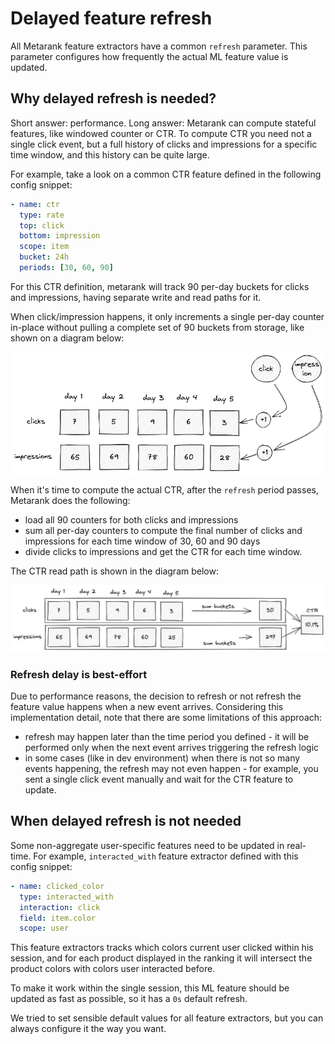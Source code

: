 # Delayed feature refresh

All Metarank feature extractors have a common `refresh` parameter. This parameter configures how frequently
the actual ML feature value is updated.

## Why delayed refresh is needed?

Short answer: performance. Long answer: Metarank can compute stateful features, like windowed counter or CTR.
To compute CTR you need not a single click event, but a full history of clicks and impressions 
for a specific time window, and this history can be quite large.

For example, take a look on a common CTR feature defined in the following config snippet:
```yaml
- name: ctr
  type: rate
  top: click
  bottom: impression
  scope: item
  bucket: 24h
  periods: [30, 60, 90]
```

For this CTR definition, metarank will track 90 per-day buckets for clicks and impressions,
having separate write and read paths for it.

When click/impression happens, it only increments a single per-day counter in-place without 
pulling a complete set of 90 buckets from storage, like shown on a diagram below:

![CTR write path](../../img/ctr-write-path.png)

When it's time to compute the actual CTR, after the `refresh` period passes, Metarank does the
following:
* load all 90 counters for both clicks and impressions
* sum all per-day counters to compute the final number of clicks and impressions for each 
time window of 30, 60 and 90 days
* divide clicks to impressions and get the CTR for each time window.

The CTR read path is shown in the diagram below:

![CTR read path](../../img/ctr-read-path.png)

### Refresh delay is best-effort

Due to performance reasons, the decision to refresh or not refresh the feature value happens
when a new event arrives. Considering this implementation detail, note that there are some
limitations of this approach:
* refresh may happen later than the time period you defined - it will be performed only when
the next event arrives triggering the refresh logic
* in some cases (like in dev environment) when there is not so many events happening,
the refresh may not even happen - for example, you sent a single click event manually and wait
for the CTR feature to update.

## When delayed refresh is not needed

Some non-aggregate user-specific features need to be updated in real-time. For example,
`interacted_with` feature extractor defined with this config snippet:
```yaml
- name: clicked_color
  type: interacted_with
  interaction: click
  field: item.color
  scope: user
```

This feature extractors tracks which colors current user clicked within his session,
and for each product displayed in the ranking it will intersect the product colors with
colors user interacted before.

To make it work within the single session, this ML feature should be updated as fast as possible,
so it has a `0s` default refresh.

We tried to set sensible default values for all feature extractors, but you can always configure
it the way you want.